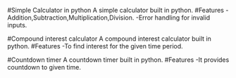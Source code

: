 #Simple Calculator in python
A simple calculator built in python.
#Features 
-Addition,Subtraction,Multiplication,Division.
-Error handling for invalid inputs.



#Compound interest calculator
A compound interest calculator built in python.
#Features
-To find interest for the given time period.



#Countdown timer
A countdown timer built in python.
#Features 
-It provides countdown to given time.
